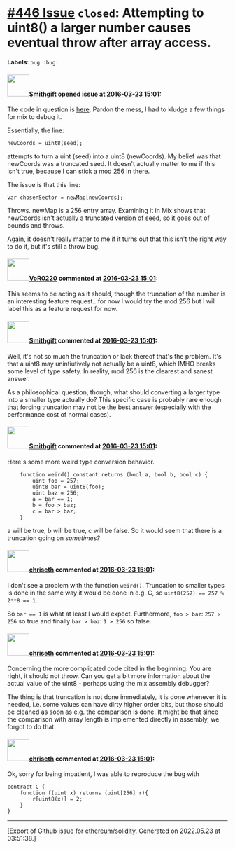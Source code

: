 # [\#446 Issue](https://github.com/ethereum/solidity/issues/446) `closed`: Attempting to uint8() a larger number causes eventual throw after array access.
**Labels**: `bug :bug:`


#### <img src="https://avatars.githubusercontent.com/u/10504499?v=4" width="50">[Smithgift](https://github.com/Smithgift) opened issue at [2016-03-23 15:01](https://github.com/ethereum/solidity/issues/446):

The code in question is [here](https://gist.github.com/Smithgift/7cb693556470ea5764fa). Pardon the mess, I had to kludge a few things for mix to debug it.

Essentially, the line:

```
newCoords = uint8(seed);
```

attempts to turn a uint (seed) into a uint8 (newCoords). My belief was that newCoords was a truncated seed. It doesn't actually matter to me if this isn't true, because I can stick a mod 256 in there.

The issue is that this line:

```
var chosenSector = newMap[newCoords];
```

Throws. newMap is a 256 entry array. Examining it in Mix shows that newCoords isn't actually a truncated version of seed, so it goes out of bounds and throws.

Again, it doesn't really matter to me if it turns out that this isn't the right way to do it, but it's still a throw bug.


#### <img src="https://avatars.githubusercontent.com/u/7756785?u=2893ea91743ac89ee3846d1f5c7209720e834129&v=4" width="50">[VoR0220](https://github.com/VoR0220) commented at [2016-03-23 15:01](https://github.com/ethereum/solidity/issues/446#issuecomment-200434535):

This seems to be acting as it should, though the truncation of the number is an interesting feature request...for now I would try the mod 256 but I will label this as a feature request for now.

#### <img src="https://avatars.githubusercontent.com/u/10504499?v=4" width="50">[Smithgift](https://github.com/Smithgift) commented at [2016-03-23 15:01](https://github.com/ethereum/solidity/issues/446#issuecomment-200472411):

Well, it's not so much the truncation or lack thereof that's the problem. It's that a uint8 may unintiutively not actually be a uint8, which IMHO breaks some level of type safety. In reality, mod 256 is the clearest and sanest answer.

As a philosophical question, though, what should converting a larger type into a smaller type actually do? This specific case is probably rare enough that forcing truncation may not be the best answer (especially with the performance cost of normal cases).

#### <img src="https://avatars.githubusercontent.com/u/10504499?v=4" width="50">[Smithgift](https://github.com/Smithgift) commented at [2016-03-23 15:01](https://github.com/ethereum/solidity/issues/446#issuecomment-200484093):

Here's some more weird type conversion behavior.

```
    function weird() constant returns (bool a, bool b, bool c) {
        uint foo = 257;
        uint8 bar = uint8(foo);
        uint baz = 256;
        a = bar == 1;
        b = foo > baz;
        c = bar > baz;      
    }
```

a will be true, b will be true, c will be false. So it would seem that there is a truncation going on _sometimes?_

#### <img src="https://avatars.githubusercontent.com/u/9073706?v=4" width="50">[chriseth](https://github.com/chriseth) commented at [2016-03-23 15:01](https://github.com/ethereum/solidity/issues/446#issuecomment-200508426):

I don't see a problem with the function `weird()`. Truncation to smaller types is done in the same way it would be done in e.g. C, so `uint8(257) == 257 % 2**8 == 1`.

So `bar == 1` is what at least I would expect. Furthermore, `foo > baz`: `257 > 256` so true and finally `bar > baz`: `1 > 256` so false.

#### <img src="https://avatars.githubusercontent.com/u/9073706?v=4" width="50">[chriseth](https://github.com/chriseth) commented at [2016-03-23 15:01](https://github.com/ethereum/solidity/issues/446#issuecomment-200509689):

Concerning the more complicated code cited in the beginning: You are right, it should not throw. Can you get a bit more information about the actual value of the uint8 - perhaps using the mix assembly debugger?

The thing is that truncation is not done immediately, it is done whenever it is needed, i.e. some values can have dirty higher order bits, but those should be cleaned as soon as e.g. the comparison is done. It might be that since the comparison with array length is implemented directly in assembly, we forgot to do that.

#### <img src="https://avatars.githubusercontent.com/u/9073706?v=4" width="50">[chriseth](https://github.com/chriseth) commented at [2016-03-23 15:01](https://github.com/ethereum/solidity/issues/446#issuecomment-200510613):

Ok, sorry for being impatient, I was able to reproduce the bug with

```
contract C {
    function f(uint x) returns (uint[256] r){
        r[uint8(x)] = 2;
    }
}
```


-------------------------------------------------------------------------------



[Export of Github issue for [ethereum/solidity](https://github.com/ethereum/solidity). Generated on 2022.05.23 at 03:51:38.]
